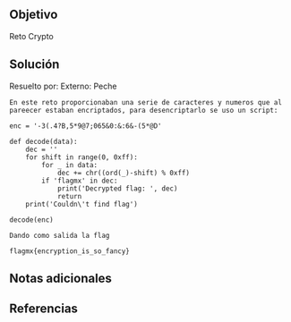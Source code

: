 ## Objetivo
Reto Crypto
## Solución
Resuelto por: Externo: Peche

```
En este reto proporcionaban una serie de caracteres y numeros que al pareecer estaban encriptados, para desencriptarlo se uso un script:
```

```
enc = '-3(.4?B,5*9@7;065&0:&:6&-(5*@D'

def decode(data):
    dec = ''
    for shift in range(0, 0xff):
        for _ in data:
            dec += chr((ord(_)-shift) % 0xff)
        if 'flagmx' in dec:
            print('Decrypted flag: ', dec)
            return
    print('Couldn\'t find flag')

decode(enc)
```

```
Dando como salida la flag
```

```
flagmx{encryption_is_so_fancy}
```
## Notas adicionales
## Referencias